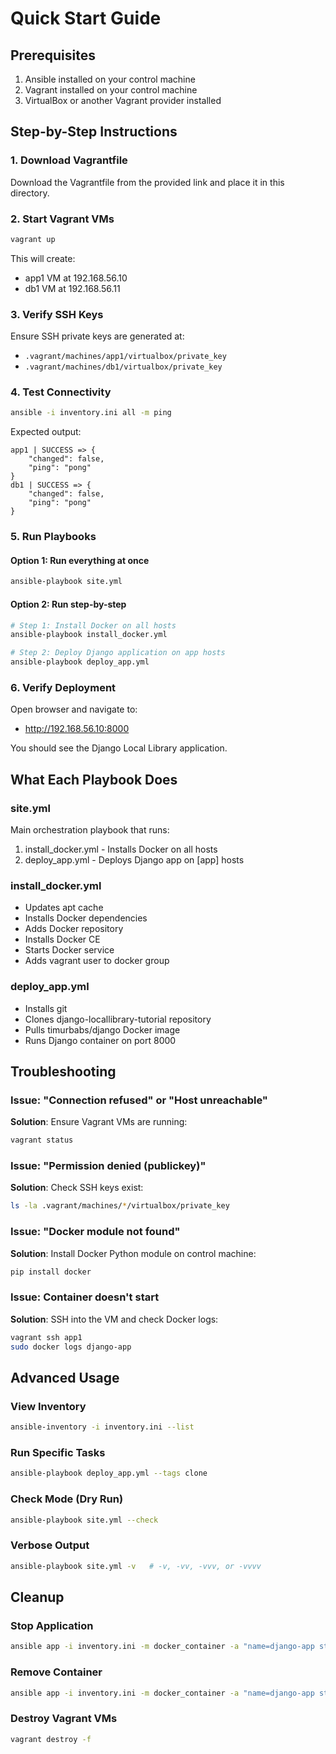 # Quick Start Guide

## Prerequisites
1. Ansible installed on your control machine
2. Vagrant installed on your control machine
3. VirtualBox or another Vagrant provider installed

## Step-by-Step Instructions

### 1. Download Vagrantfile
Download the Vagrantfile from the provided link and place it in this directory.

### 2. Start Vagrant VMs
```bash
vagrant up
```

This will create:
- app1 VM at 192.168.56.10
- db1 VM at 192.168.56.11

### 3. Verify SSH Keys
Ensure SSH private keys are generated at:
- `.vagrant/machines/app1/virtualbox/private_key`
- `.vagrant/machines/db1/virtualbox/private_key`

### 4. Test Connectivity
```bash
ansible -i inventory.ini all -m ping
```

Expected output:
```
app1 | SUCCESS => {
    "changed": false,
    "ping": "pong"
}
db1 | SUCCESS => {
    "changed": false,
    "ping": "pong"
}
```

### 5. Run Playbooks

#### Option 1: Run everything at once
```bash
ansible-playbook site.yml
```

#### Option 2: Run step-by-step
```bash
# Step 1: Install Docker on all hosts
ansible-playbook install_docker.yml

# Step 2: Deploy Django application on app hosts
ansible-playbook deploy_app.yml
```

### 6. Verify Deployment
Open browser and navigate to:
- http://192.168.56.10:8000

You should see the Django Local Library application.

## What Each Playbook Does

### site.yml
Main orchestration playbook that runs:
1. install_docker.yml - Installs Docker on all hosts
2. deploy_app.yml - Deploys Django app on [app] hosts

### install_docker.yml
- Updates apt cache
- Installs Docker dependencies
- Adds Docker repository
- Installs Docker CE
- Starts Docker service
- Adds vagrant user to docker group

### deploy_app.yml
- Installs git
- Clones django-locallibrary-tutorial repository
- Pulls timurbabs/django Docker image
- Runs Django container on port 8000

## Troubleshooting

### Issue: "Connection refused" or "Host unreachable"
**Solution**: Ensure Vagrant VMs are running:
```bash
vagrant status
```

### Issue: "Permission denied (publickey)"
**Solution**: Check SSH keys exist:
```bash
ls -la .vagrant/machines/*/virtualbox/private_key
```

### Issue: "Docker module not found"
**Solution**: Install Docker Python module on control machine:
```bash
pip install docker
```

### Issue: Container doesn't start
**Solution**: SSH into the VM and check Docker logs:
```bash
vagrant ssh app1
sudo docker logs django-app
```

## Advanced Usage

### View Inventory
```bash
ansible-inventory -i inventory.ini --list
```

### Run Specific Tasks
```bash
ansible-playbook deploy_app.yml --tags clone
```

### Check Mode (Dry Run)
```bash
ansible-playbook site.yml --check
```

### Verbose Output
```bash
ansible-playbook site.yml -v   # -v, -vv, -vvv, or -vvvv
```

## Cleanup

### Stop Application
```bash
ansible app -i inventory.ini -m docker_container -a "name=django-app state=stopped" --become
```

### Remove Container
```bash
ansible app -i inventory.ini -m docker_container -a "name=django-app state=absent" --become
```

### Destroy Vagrant VMs
```bash
vagrant destroy -f
```
